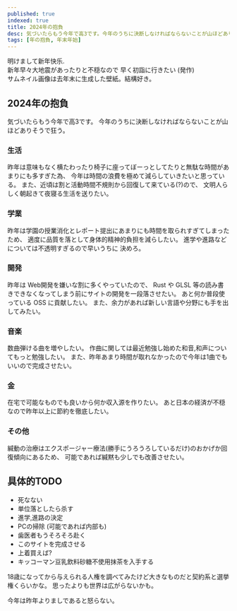 ```yaml
---
published: true
indexed: true
title: 2024年の抱負
desc: 気づいたらもう今年で高3です。今年のうちに決断しなければならないことが山ほどありそうで狂う。
tags: [年の抱負, 年末年始]
---
```


明けまして新年快乐.  
新年早々大地震があったりと不穏なので 早く初詣に行きたい (発作)  
サムネイル画像は去年末に生成した壁紙。結構好き。

## 2024年の抱負

気づいたらもう今年で高3です。
今年のうちに決断しなければならないことが山ほどありそうで狂う。

### 生活

昨年は意味もなく横たわったり椅子に座ってぼーっとしてたりと無駄な時間があまりにも多すぎた為、
今年は時間の浪費を極めて減らしていきたいと思っている。
また、近頃は割と活動時間不規則から回復して来ている(?)ので、
文明人らしく朝起きて夜寝る生活を送りたい。

### 学業

昨年は学園の授業消化とレポート提出にあまりにも時間を取られすぎてしまったため、
適度に品質を落として身体的精神的負担を減らしたい。
進学や進路などについては不透明すぎるので早いうちに 決めろ。

### 開発

昨年は Web開発を嫌いな割に多くやっていたので、
Rust や GLSL 等の読み書きできなくなってしまう前にサイトの開発を一段落させたい。
あと何か普段使っている OSS に貢献したい。
また、余力があれば新しい言語や分野にも手を出してみたい。

### 音楽

数曲弾ける曲を増やしたい。
作曲に関しては最近勉強し始めた和音,和声についてもっと勉強したい。
また、昨年あまり時間が取れなかったので今年は1曲でもいいので完成させたい。

### 金

在宅で可能なものでも良いから何か収入源を作りたい。
あと日本の経済が不穏なので昨年以上に節約を徹底したい。

### その他

緘動の治療はエクスポージャー療法(勝手にうろうろしているだけ)のおかげか回復傾向にあるため、
可能であれば緘黙も少しでも改善させたい。

## 具体的TODO

- 死なない
- 単位落としたら杀す
- 進学,進路の決定
- PCの掃除 (可能であれば内部も)
- 歯医者もうそろそろ赴く
- このサイトを完成させる
- 上着買えば?
- キッコーマン豆乳飲料砂糖不使用抹茶を入手する

18歳になってから与えられる人権を調べてみたけど大きなものだと契約系と選挙権くらいかな。
思ったよりも世界は広がらないかも。

今年は昨年よりましであると怒らない。

